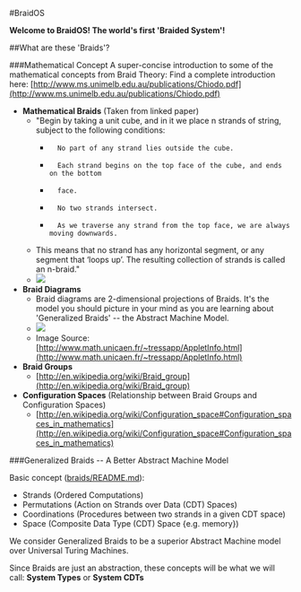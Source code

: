 #BraidOS

**Welcome to BraidOS! The world's first 'Braided System'!**

##What are these 'Braids'?

###Mathematical Concept
A super-concise introduction to some of the mathematical concepts from Braid Theory: Find a complete introduction here: [http://www.ms.unimelb.edu.au/publications/Chiodo.pdf](http://www.ms.unimelb.edu.au/publications/Chiodo.pdf)

- **Mathematical Braids** (Taken from linked paper)
	-  "Begin by taking a unit cube, and in it we place n strands of string, subject to the following conditions:
		-  		No part of any strand lies outside the cube.
		- 		Each strand begins on the top face of the cube, and ends on the bottom
		- 		face.
		- 		No two strands intersect.
		-  		As we traverse any strand from the top face, we are always moving downwards.
	- This means that no strand has any horizontal segment, or any segment that ‘loops up’. The resulting collection of strands is called an n-braid."
	- ![](http://i.imgur.com/RGiYIzN.gif)
- **Braid Diagrams**
	- Braid diagrams are 2-dimensional projections of Braids. It's the model you should picture in your mind as you are learning about 'Generalized Braids' -- the Abstract Machine Model.
	- ![](http://i.imgur.com/gPOLiLW.png)
	- Image Source: [http://www.math.unicaen.fr/~tressapp/AppletInfo.html](http://www.math.unicaen.fr/~tressapp/AppletInfo.html)
- **Braid Groups**
	- [http://en.wikipedia.org/wiki/Braid_group](http://en.wikipedia.org/wiki/Braid_group)
- **Configuration Spaces** (Relationship between Braid Groups and Configuration Spaces)
	- [http://en.wikipedia.org/wiki/Configuration_space#Configuration_spaces_in_mathematics](http://en.wikipedia.org/wiki/Configuration_space#Configuration_spaces_in_mathematics)

###Generalized Braids -- A Better Abstract Machine Model

Basic concept ([braids/README.md](braids/README.md)):

- Strands (Ordered Computations)
- Permutations (Action on Strands over Data (CDT) Spaces)
- Coordinations (Procedures between two strands in a given CDT space)
- Space (Composite Data Type (CDT) Space {e.g. memory})

We consider Generalized Braids to be a superior Abstract Machine model over Universal Turing Machines.

Since Braids are just an abstraction, these concepts will be what we will call: **System Types** or **System CDTs**


 



